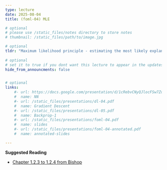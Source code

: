 ```yaml
---
type: lecture
date: 2025-08-04
title: (foml-04) MLE

# optional
# please use /static_files/notes directory to store notes
# thumbnail: /static_files/path/to/image.jpg

# optional
tldr: "Maximum likelihood principle - estimating the most likely explanation of the data."
  
# optional
# set it to true if you dont want this lecture to appear in the updates section
hide_from_announcments: false


# optional
links: 
    #- url: https://docs.google.com/presentation/d/1cRebvCNyQJlocFSw7ZdAgM7NPZMNd49_6jfU4V1Vgj4/edit?usp=sharing
    #  name: NN
    #- url: /static_files/presentations/dl-04.pdf
    #  name: Gradient Descent
    #- url: /static_files/presentations/dl-05.pdf
    #  name: Backprop-1
    #- url: /static_files/presentations/foml-04.pdf
    #  name: slides
    #- url: /static_files/presentations/foml-04-annotated.pdf
    #  name: annotated-slides

---
```


**Suggested Reading**
- [Chapter 1.2.3 to 1.2.4 from Bishop](https://www.microsoft.com/en-us/research/uploads/prod/2006/01/Bishop-Pattern-Recognition-and-Machine-Learning-2006.pdf)
